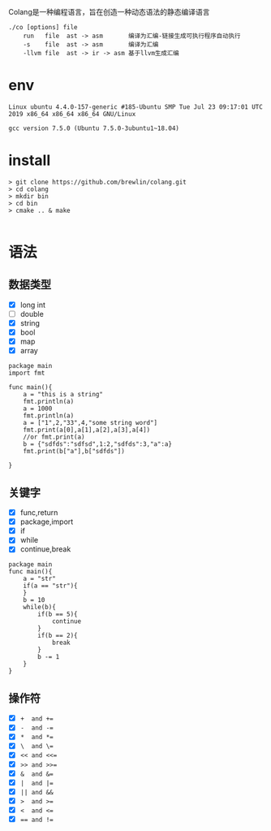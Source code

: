 Colang是一种编程语言，旨在创造一种动态语法的静态编译语言
```asciidoc
./co [options] file
    run   file  ast -> asm       编译为汇编-链接生成可执行程序自动执行
    -s    file  ast -> asm       编译为汇编
    -llvm file  ast -> ir -> asm 基于llvm生成汇编

```
# env
```asciidoc
Linux ubuntu 4.4.0-157-generic #185-Ubuntu SMP Tue Jul 23 09:17:01 UTC 2019 x86_64 x86_64 x86_64 GNU/Linux

gcc version 7.5.0 (Ubuntu 7.5.0-3ubuntu1~18.04) 

```
# install
```asciidoc
> git clone https://github.com/brewlin/colang.git
> cd colang
> mkdir bin
> cd bin
> cmake .. & make


```

# 语法
## 数据类型
- [x] long int
- [ ] double
- [x] string
- [x] bool
- [x] map
- [x] array
```
package main
import fmt

func main(){
    a = "this is a string"
    fmt.println(a)
    a = 1000
    fmt.println(a)
    a = ["1",2,"33",4,"some string word"]
    fmt.print(a[0],a[1],a[2],a[3],a[4])
    //or fmt.print(a)
    b = {"sdfds":"sdfsd",1:2,"sdfds":3,"a":a}
    fmt.print(b["a"],b["sdfds"])
    
}
```
## 关键字
- [x] func,return
- [x] package,import
- [x] if 
- [x] while
- [x] continue,break

```
package main
func main(){
    a = "str"
    if(a == "str"){
    }
    b = 10
    while(b){
        if(b == 5){
            continue
        }
        if(b == 2){
            break
        }
        b -= 1
    }
}
```

## 操作符
- [x] `+  and +=` 
- [x] `-  and -=`
- [x] `*  and *=`
- [x] `\  and \=`
- [x] `<< and <<=`
- [x] `>> and >>=`
- [x] `&  and &=`
- [x] `|  and |=`
- [x] `|| and &&`
- [x] `>  and >=`
- [x] `<  and <=`
- [x] `== and !=`